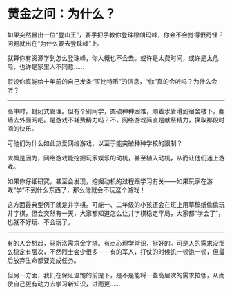 <script setup>
    import TQ from "../../public/three_question.vue";
</script>


# 黄金之问：为什么？

如果突然冒出一位“登山王”，要手把手教你登珠穆朗玛峰，你会不会觉得很奇怪？问题就出在“为什么要去登珠峰”上。

就算你有资源学到怎么登珠峰，你大概也不会去。或许是太费时间，或许是太危险，也许是家里人不同意……

假设你真能给十年前的自己发条“买比特币”的信息，“你”真的会听吗？为什么会听？

---

高中时，封闭式管理。但有个别同学，突破种种困难，顺着水管滑到宿舍楼下，翻墙去外面网吧。是游戏不耗费精力吗？不，网络游戏简直是献祭精力，换取那段时间的快乐。

可他们为什么如此热爱网络游戏，以至于能突破种种学校的限制？

大概是因为，网络游戏能挖掘玩家娱乐的动机，甚至植入动机，从而让他们迷上游戏。

如果你仔细研究，甚至会发现，挖掘动机的过程跟学习有关——如果玩家在游戏“学”不到什么东西了，那么他就会不玩这个游戏！

这方面最典型例子就是井字棋。可能一、二年级的小孩还会在班上用草稿纸偷偷玩井字棋，但会突然有一天，大家都知道怎么让井字棋稳定平局，大家都“学会了”，也就不好玩、不会玩了。

---

有的人会想起，马斯洛需求金字塔。有点心理学常识，挺好的。可是人的需求没那么稳定有层次，不然烈士会少很多——有的军人，打仗的时候饥一顿饱一顿，但最后放弃生命都要完成任务。

但另一方面，我们在保证温饱的前提下，是不是能将一些高层次的需求拉低，从而使自己更有动力去学习新知识，进而更……

[//]: # (TODO: 补充文章)

<TQ />

